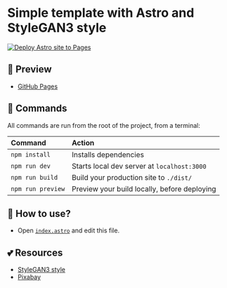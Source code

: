 # Simple template with Astro and StyleGAN3 style

[![Deploy Astro site to Pages](https://github.com/AREA44/astro-stylegan3/actions/workflows/pages.yml/badge.svg)](https://github.com/AREA44/astro-stylegan3/actions/workflows/pages.yml)

## 🐳 Preview

- [GitHub Pages](https://AREA44.github.io/astro-stylegan3)

## 🧞 Commands

All commands are run from the root of the project, from a terminal:

| Command           | Action                                       |
|:----------------  |:-------------------------------------------- |
| `npm install`     | Installs dependencies                        |
| `npm run dev`     | Starts local dev server at `localhost:3000`  |
| `npm run build`   | Build your production site to `./dist/`      |
| `npm run preview` | Preview your build locally, before deploying |

## 👀 How to use?

- Open [`index.astro`](./src/pages/index.astro) and edit this file.

## 💕 Resources

- [StyleGAN3 style](https://nvlabs.github.io/stylegan3)
- [Pixabay](https://pixabay.com)

